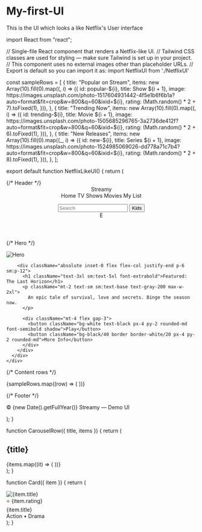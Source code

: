 # My-first-UI
This is the UI which looks a like Netflix's User interface

import React from "react";

// Single-file React component that renders a Netflix-like UI. // Tailwind CSS classes are used for styling — make sure Tailwind is set up in your project. // This component uses no external images other than placeholder URLs. // Export is default so you can import it as: import NetflixUI from './NetflixUI'

const sampleRows = [ { title: "Popular on Stream", items: new Array(10).fill(0).map((, i) => ({ id: popular-${i}, title: Show ${i + 1}, image: https://images.unsplash.com/photo-1517604931442-4f5e1b6f6b1a?auto=format&fit=crop&w=800&q=60&ixid=${i}, rating: (Math.random() * 2 + 7).toFixed(1), })), }, { title: "Trending Now", items: new Array(10).fill(0).map((, i) => ({ id: trending-${i}, title: Movie ${i + 1}, image: https://images.unsplash.com/photo-1505685296765-3a2736de412f?auto=format&fit=crop&w=800&q=60&ixid=${i}, rating: (Math.random() * 2 + 6).toFixed(1), })), }, { title: "New Releases", items: new Array(10).fill(0).map((_, i) => ({ id: new-${i}, title: Series ${i + 1}, image: https://images.unsplash.com/photo-1524985069026-dd778a71c7b4?auto=format&fit=crop&w=800&q=60&ixid=${i}, rating: (Math.random() * 2 + 8).toFixed(1), })), }, ];

export default function NetflixLikeUI() { return ( <div className="min-h-screen bg-gray-900 text-white font-sans"> {/* Header */} <header className="flex items-center justify-between px-6 py-4 bg-gradient-to-b from-black/70 to-transparent fixed w-full z-40"> <div className="flex items-center gap-6"> <div className="text-2xl font-extrabold tracking-tight">Streamy</div> <nav className="hidden md:flex gap-4 items-center text-sm opacity-90"> <a className="hover:underline cursor-pointer">Home</a> <a className="hover:underline cursor-pointer">TV Shows</a> <a className="hover:underline cursor-pointer">Movies</a> <a className="hover:underline cursor-pointer">My List</a> </nav> </div>

<div className="flex items-center gap-4">
      <input
        placeholder="Search"
        className="hidden sm:block bg-gray-800/60 placeholder-gray-300 px-3 py-2 rounded-md text-sm outline-none focus:ring-2 focus:ring-red-600"
      />
      <button className="px-4 py-1 text-sm border border-white/20 rounded-md">Kids</button>
      <div className="w-9 h-9 rounded-full bg-gradient-to-r from-red-500 to-pink-500 flex items-center justify-center text-black font-bold">E</div>
    </div>
  </header>

  {/* Hero */}
  <section className="relative pt-24">
    <div className="mx-auto max-w-6xl px-4">
      <div className="rounded-lg overflow-hidden shadow-2xl relative">
        <img
          src="https://images.unsplash.com/photo-1524985069026-dd778a71c7b4?auto=format&fit=crop&w=1400&q=60"
          alt="Hero"
          className="w-full h-64 sm:h-96 object-cover brightness-75"
        />

        <div className="absolute inset-0 flex flex-col justify-end p-6 sm:p-12">
          <h1 className="text-3xl sm:text-5xl font-extrabold">Featured: The Last Horizon</h1>
          <p className="mt-2 text-sm sm:text-base text-gray-200 max-w-2xl">
            An epic tale of survival, love and secrets. Binge the season now.
          </p>

          <div className="mt-4 flex gap-3">
            <button className="bg-white text-black px-4 py-2 rounded-md font-semibold shadow">Play</button>
            <button className="bg-black/40 border border-white/20 px-4 py-2 rounded-md">More Info</button>
          </div>
        </div>
      </div>
    </div>
  </section>

  {/* Content rows */}
  <main className="mt-8 px-4 pb-24 max-w-6xl mx-auto">
    {sampleRows.map((row) => (
      <CarouselRow key={row.title} title={row.title} items={row.items} />
    ))}
  </main>

  {/* Footer */}
  <footer className="text-gray-400 text-sm px-6 pb-8">
    <div className="max-w-6xl mx-auto">
      <div className="py-6 border-t border-white/5 mt-6">© {new Date().getFullYear()} Streamy — Demo UI</div>
    </div>
  </footer>
</div>

); }

function CarouselRow({ title, items }) { return ( <section className="mb-8"> <h2 className="text-xl font-semibold mb-3">{title}</h2> <div className="relative"> <div className="flex gap-3 overflow-x-auto no-scrollbar py-2"> {items.map((it) => ( <Card key={it.id} item={it} /> ))} </div> </div> </section> ); }

function Card({ item }) { return ( <div className="min-w-[160px] sm:min-w-[200px] lg:min-w-[240px] bg-gray-800 rounded-md overflow-hidden shadow-lg hover:scale-105 transform transition duration-200 cursor-pointer"> <div className="relative h-36 sm:h-44 lg:h-56"> <img src={item.image} alt={item.title} className="w-full h-full object-cover" /> <div className="absolute left-2 top-2 bg-black/50 px-2 py-1 text-xs rounded">⭐ {item.rating}</div> </div> <div className="p-2"> <div className="text-sm font-semibold truncate">{item.title}</div> <div className="text-xs text-gray-400 mt-1">Action • Drama</div> </div> </div> ); }
